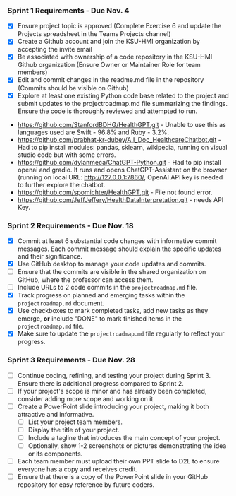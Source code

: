 ### Sprint 1 Requirements - Due Nov. 4
- [X] Ensure project topic is approved (Complete Exercise 6 and update the Projects spreadsheet in the Teams Projects channel)
- [X] Create a Github account and join the KSU-HMI organization by accepting the invite email
- [X] Be associated with ownership of a code repository in the KSU-HMI Github organization (Ensure Owner or Maintainer Role for team members)
- [X] Edit and commit changes in the readme.md file in the repository (Commits should be visible on Github)
- [X] Explore at least one existing Python code base related to the project and submit updates to the projectroadmap.md file summarizing the findings. Ensure the code is thoroughly reviewed and attempted to run.
      
- https://github.com/StanfordBDHG/HealthGPT.git - Unable to use this as languages used are Swift - 96.8% and Ruby - 3.2%.
- https://github.com/prabhat-kr-dubey/A.I_Doc_HealthcareChatbot.git - Had to pip install modules: pandas, sklearn, wikipedia, running on visual studio code but with some errors.
- https://github.com/dylanmeca/ChatGPT-Python.git - Had to pip install openai and gradio. It runs and opens ChatGPT-Assistant on the browser (running on local URL: http://127.0.0.1:7860/, OpenAI API key is needed to further explore the chatbot.
- https://github.com/spomichter/HealthGPT.git - File not found error.
- https://github.com/JeffJeffery/HealthDataInterpretation.git - needs API Key.

### Sprint 2 Requirements - Due Nov. 18
- [X] Commit at least 6 substantial code changes with informative commit messages. Each commit message should explain the specific updates and their significance.
- [X] Use GitHub desktop to manage your code updates and commits.
- [ ] Ensure that the commits are visible in the shared organization on GitHub, where the professor can access them.
- [ ] Include URLs to 2 code commits in the `projectroadmap.md` file.
- [X] Track progress on planned and emerging tasks within the `projectroadmap.md` document.
- [X] Use checkboxes to mark completed tasks, add new tasks as they emerge, __or__  include "DONE" to mark finished items in the `projectroadmap.md` file.
- [X] Make sure to update the `projectroadmap.md` file regularly to reflect your progress.

### Sprint 3 Requirements - Due Nov. 28
- [ ] Continue coding, refining, and testing your project during Sprint 3. Ensure there is additional progress compared to Sprint 2.
- [ ] If your project's scope is minor and has already been completed, consider adding more scope and working on it.
- [ ] Create a PowerPoint slide introducing your project, making it both attractive and informative.
  - [ ] List your project team members.
  - [ ] Display the title of your project.
  - [ ] Include a tagline that introduces the main concept of your project.
  - [ ] Optionally, show 1-2 screenshots or pictures demonstrating the idea or its components.
- [ ] Each team member must upload their own PPT slide to D2L to ensure everyone has a copy and receives credit.
- [ ] Ensure that there is a copy of the PowerPoint slide in your GitHub repository for easy reference by future coders.
